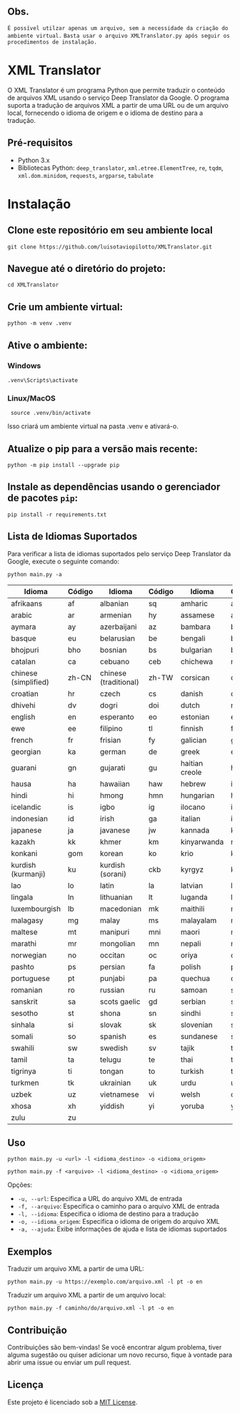 ## Obs.
`É possível utilzar apenas um arquivo, sem a necessidade da criação do ambiente virtual.`
`Basta usar o arquivo XMLTranslator.py após seguir os procedimentos de instalação.`

# XML Translator
O XML Translator é um programa Python que permite traduzir o conteúdo de arquivos XML usando o serviço Deep Translator da Google. O programa suporta a tradução de arquivos XML a partir de uma URL ou de um arquivo local, fornecendo o idioma de origem e o idioma de destino para a tradução.

## Pré-requisitos
- Python 3.x
- Bibliotecas Python: `deep_translator`, `xml.etree.ElementTree`, `re`, `tqdm`, `xml.dom.minidom`, `requests`, `argparse`, `tabulate`

# Instalação
## Clone este repositório em seu ambiente local
```
git clone https://github.com/luisotaviopilotto/XMLTranslator.git
```

## Navegue até o diretório do projeto:
```
cd XMLTranslator
```

## Crie um ambiente virtual:
```
python -m venv .venv
```
## Ative o ambiente:
### Windows
```
.venv\Scripts\activate
```
### Linux/MacOS
```
 source .venv/bin/activate
```

Isso criará um ambiente virtual na pasta .venv e ativará-o.

## Atualize o pip para a versão mais recente:

```
python -m pip install --upgrade pip
```

## Instale as dependências usando o gerenciador de pacotes `pip`:
```
pip install -r requirements.txt
```

## Lista de Idiomas Suportados
Para verificar a lista de idiomas suportados pelo serviço Deep Translator da Google, execute o seguinte comando:
```
python main.py -a
```
| Idioma                | Código   | Idioma                | Código   | Idioma                | Código   |
|-----------------------|----------|-----------------------|----------|-----------------------|----------|
| afrikaans             | af       | albanian              | sq       | amharic               | am       |
| arabic                | ar       | armenian              | hy       | assamese              | as       |
| aymara                | ay       | azerbaijani           | az       | bambara               | bm       |
| basque                | eu       | belarusian            | be       | bengali               | bn       |
| bhojpuri              | bho      | bosnian               | bs       | bulgarian             | bg       |
| catalan               | ca       | cebuano               | ceb      | chichewa              | ny       |
| chinese (simplified)  | zh-CN    | chinese (traditional) | zh-TW    | corsican              | co       |
| croatian              | hr       | czech                 | cs       | danish                | da       |
| dhivehi               | dv       | dogri                 | doi      | dutch                 | nl       |
| english               | en       | esperanto             | eo       | estonian              | et       |
| ewe                   | ee       | filipino              | tl       | finnish               | fi       |
| french                | fr       | frisian               | fy       | galician              | gl       |
| georgian              | ka       | german                | de       | greek                 | el       |
| guarani               | gn       | gujarati              | gu       | haitian creole        | ht       |
| hausa                 | ha       | hawaiian              | haw      | hebrew                | iw       |
| hindi                 | hi       | hmong                 | hmn      | hungarian             | hu       |
| icelandic             | is       | igbo                  | ig       | ilocano               | ilo      |
| indonesian            | id       | irish                 | ga       | italian               | it       |
| japanese              | ja       | javanese              | jw       | kannada               | kn       |
| kazakh                | kk       | khmer                 | km       | kinyarwanda           | rw       |
| konkani               | gom      | korean                | ko       | krio                  | kri      |
| kurdish (kurmanji)    | ku       | kurdish (sorani)      | ckb      | kyrgyz                | ky       |
| lao                   | lo       | latin                 | la       | latvian               | lv       |
| lingala               | ln       | lithuanian            | lt       | luganda               | lg       |
| luxembourgish         | lb       | macedonian            | mk       | maithili              | mai      |
| malagasy              | mg       | malay                 | ms       | malayalam             | ml       |
| maltese               | mt       | manipuri              | mni      | maori                 | mi       |
| marathi               | mr       | mongolian             | mn       | nepali                | ne       |
| norwegian             | no       | occitan               | oc       | oriya                 | or       |
| pashto                | ps       | persian               | fa       | polish                | pl       |
| portuguese            | pt       | punjabi               | pa       | quechua               | qu       |
| romanian              | ro       | russian               | ru       | samoan                | sm       |
| sanskrit              | sa       | scots gaelic          | gd       | serbian               | sr       |
| sesotho               | st       | shona                 | sn       | sindhi                | sd       |
| sinhala               | si       | slovak                | sk       | slovenian             | sl       |
| somali                | so       | spanish               | es       | sundanese             | su       |
| swahili               | sw       | swedish               | sv       | tajik                 | tg       |
| tamil                 | ta       | telugu                | te       | thai                  | th       |
| tigrinya              | ti       | tongan                | to       | turkish               | tr       |
| turkmen               | tk       | ukrainian             | uk       | urdu                  | ur       |
| uzbek                 | uz       | vietnamese            | vi       | welsh                 | cy       |
| xhosa                 | xh       | yiddish               | yi       | yoruba                | yo       |
| zulu                  | zu       |


## Uso
```
python main.py -u <url> -l <idioma_destino> -o <idioma_origem>
```
```
python main.py -f <arquivo> -l <idioma_destino> -o <idioma_origem>
```

Opções:
- `-u, --url`: Especifica a URL do arquivo XML de entrada
- `-f, --arquivo`: Especifica o caminho para o arquivo XML de entrada
- `-l, --idioma`: Especifica o idioma de destino para a tradução
- `-o, --idioma_origem`: Especifica o idioma de origem do arquivo XML
- `-a, --ajuda`: Exibe informações de ajuda e lista de idiomas suportados

## Exemplos
Traduzir um arquivo XML a partir de uma URL:
```
python main.py -u https://exemplo.com/arquivo.xml -l pt -o en
```

Traduzir um arquivo XML a partir de um arquivo local:
```
python main.py -f caminho/do/arquivo.xml -l pt -o en
```

## Contribuição
Contribuições são bem-vindas! Se você encontrar algum problema, tiver alguma sugestão ou quiser adicionar um novo recurso, fique à vontade para abrir uma issue ou enviar um pull request.

## Licença
Este projeto é licenciado sob a [MIT License](LICENSE).
